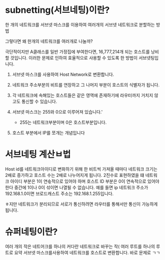 subnetting(서브네팅)이란?
==

한 개의 네트워크를 서브넷 마스크를 이용하여 여러개의 서브넷 네트워크로 분할하는 방법

그렇다면 왜 한개의 네트워크를 여러개로 나눌까?

극단적이지만 A클래스를 일반 가정집에 부여한다면, 16,777,214개 되는 호스트를 낭비할 것입니다. 이러한 문제로 인하여 효율적으로 사용할 수 있도록 한 방법이 서브넷팅입니다.

1. 서브넷 마스크를 사용하여 Host Network로 변환합니다.
2. 네트워크 주소부분의 비트를 연장하고 그 나머지 부분이 호스트의 식별자가 됩니다.
3. 각 네트워크에 속해있는 호스트들은 같은 영역에 존재하기에 라우터까지 거치지 않고도 통신할 수 있습니다.
4. 서브넷 마스크는 255와 0으로 이루어져 있습니다.'
   - 255는 네트워크부분이며 0은 호스트부분입니다.
  
5. 호스트 부분에서 IP를 쪼개는 개념입니다

서브네팅 계산ㅂ법
===
Host id를 네트워크아이디로 변화하기 위해 한 비트씩 가져올 때마다 네트워크 크기는 2배로 증가하고 호스트 수는 2배로 나누어지게 됩니다.
2진수로 표현하였을 떄 네트워크 아이디 부분은 1이 연솏적으로 있어야 하며 호스트 ID 부분은 0이 연속적으로 있어야 한다 중간에 1이나 0이 섞이면 나열될 수 없습니다.
예를 들면 ip 네트워크 주소가 192.168.1.0이면 브로드캐스트 주소는 192.168.1.255입니다.

ㅎ지만 네트워크가 분리되므로 서로가 통신하려면 라우터를 통해서만 통신이 가능하게 됩니다.

슈퍼네팅이란?
==
여러 개의 작은 네트어크를 하나의 커다란 네트워크로 바꾸는 작( 여러 루트를 하나의 루트로 요약
서브넷 마스크를사용하여 네트워크를 호스트로 변환합니다.
바로 문제로 ㄱㄱ
